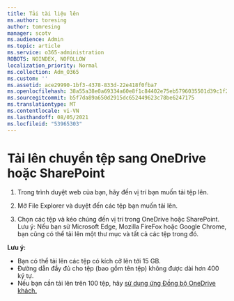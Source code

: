 ```yaml
---
title: Tải tài liệu lên
ms.author: toresing
author: tomresing
manager: scotv
ms.audience: Admin
ms.topic: article
ms.service: o365-administration
ROBOTS: NOINDEX, NOFOLLOW
localization_priority: Normal
ms.collection: Adm_O365
ms.custom: ''
ms.assetid: ace29990-1bf3-4378-833d-22e418f0fba7
ms.openlocfilehash: 38a55a38e0a69334a60e8f1c84402e75eb5796035501d39c1f217fe194dae432
ms.sourcegitcommit: b5f7da89a650d2915dc652449623c78be6247175
ms.translationtype: MT
ms.contentlocale: vi-VN
ms.lasthandoff: 08/05/2021
ms.locfileid: "53965303"
---
```

# <a name="upload-files-to-onedrive-or-sharepoint"></a>Tải lên chuyển tệp sang OneDrive hoặc SharePoint

1. Trong trình duyệt web của bạn, hãy đến vị trí bạn muốn tải tệp lên.
    
2. Mở File Explorer và duyệt đến các tệp bạn muốn tải lên.
    
3. Chọn các tệp và kéo chúng đến vị trí trong OneDrive hoặc SharePoint. Lưu ý: Nếu bạn sử Microsoft Edge, Mozilla FireFox hoặc Google Chrome, bạn cũng có thể tải lên một thư mục và tất cả các tệp trong đó.
    
**Lưu ý:**

- Bạn có thể tải lên các tệp có kích cỡ lên tới 15 GB. 
- Đường dẫn đầy đủ cho tệp (bao gồm tên tệp) không được dài hơn 400 ký tự. 
- Nếu bạn cần tải lên trên 100 tệp, hãy [sử dụng ứng Đồng bộ OneDrive khách.](https://go.microsoft.com/fwlink/?linkid=866427) 
  

